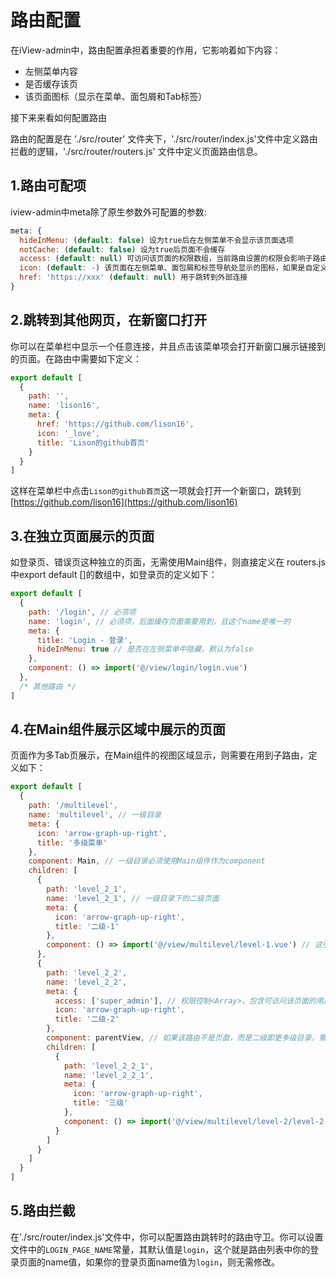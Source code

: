 # 路由配置

在iView-admin中，路由配置承担着重要的作用，它影响着如下内容：
- 左侧菜单内容
- 是否缓存该页
- 该页面图标（显示在菜单、面包屑和Tab标签）

接下来来看如何配置路由

路由的配置是在 './src/router' 文件夹下，'./src/router/index.js'文件中定义路由拦截的逻辑，'./src/router/routers.js' 文件中定义页面路由信息。

## 1.路由可配项

iview-admin中meta除了原生参数外可配置的参数:

```javascript
meta: {
  hideInMenu: (default: false) 设为true后在左侧菜单不会显示该页面选项
  notCache: (default: false) 设为true后页面不会缓存
  access: (default: null) 可访问该页面的权限数组，当前路由设置的权限会影响子路由
  icon: (default: -) 该页面在左侧菜单、面包屑和标签导航处显示的图标，如果是自定义图标，需要在图标名称前加下划线'_'
  href: 'https://xxx' (default: null) 用于跳转到外部连接
}
```

## 2.跳转到其他网页，在新窗口打开

你可以在菜单栏中显示一个任意连接，并且点击该菜单项会打开新窗口展示链接到的页面。在路由中需要如下定义：
```javascript
export default [
  {
    path: '',
    name: 'lison16',
    meta: {
      href: 'https://github.com/lison16',
      icon: '_love',
      title: 'Lison的github首页'
    }
  }
]
```
这样在菜单栏中点击`Lison的github首页`这一项就会打开一个新窗口，跳转到[https://github.com/lison16](https://github.com/lison16)

## 3.在独立页面展示的页面

如登录页、错误页这种独立的页面，无需使用Main组件，则直接定义在 routers.js 中export default []的数组中，如登录页的定义如下：
```javascript
export default [
  {
    path: '/login', // 必须项
    name: 'login', // 必须项，后面缓存页面需要用到，且这个name是唯一的
    meta: {
      title: 'Login - 登录',
      hideInMenu: true // 是否在左侧菜单中隐藏，默认为false
    },
    component: () => import('@/view/login/login.vue')
  },
  /* 其他路由 */
]
```

## 4.在Main组件展示区域中展示的页面

页面作为多Tab页展示，在Main组件的视图区域显示，则需要在用到子路由，定义如下：
```javascript
export default [
  {
    path: '/multilevel',
    name: 'multilevel', // 一级目录
    meta: {
      icon: 'arrow-graph-up-right',
      title: '多级菜单'
    },
    component: Main, // 一级目录必须使用Main组件作为component
    children: [
      {
        path: 'level_2_1',
        name: 'level_2_1', // 一级目录下的二级页面
        meta: {
          icon: 'arrow-graph-up-right',
          title: '二级-1'
        },
        component: () => import('@/view/multilevel/level-1.vue') // 这引入的是页面单文件
      },
      {
        path: 'level_2_2',
        name: 'level_2_2',
        meta: {
          access: ['super_admin'], // 权限控制<Array>，包含可访问该页面的用户权限
          icon: 'arrow-graph-up-right',
          title: '二级-2'
        },
        component: parentView, // 如果该路由不是页面，而是二级即更多级目录，需要用parentView组件
        children: [
          {
            path: 'level_2_2_1',
            name: 'level_2_2_1',
            meta: {
              icon: 'arrow-graph-up-right',
              title: '三级'
            },
            component: () => import('@/view/multilevel/level-2/level-2-1.vue')
          }
        ]
      }
    ]
  }
]
```

## 5.路由拦截

在'./src/router/index.js'文件中，你可以配置路由跳转时的路由守卫。你可以设置文件中的`LOGIN_PAGE_NAME`常量，其默认值是`login`，这个就是路由列表中你的登录页面的name值，如果你的登录页面name值为`login`，则无需修改。
